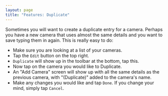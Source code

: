 ```yaml
---
layout: page
title: "Features: Duplicate"
---
```


Sometimes you will want to create a duplicate entry for a camera. Perhaps you have a new camera that uses almost the same details and you want to save typing them in again. This is really easy to do:

 * Make sure you are looking at a list of your cameras.
 * Tap the `Edit` button on the top right.
 * `Duplicate` will show up in the toolbar at the bottom, tap this.
 * Now tap on the camera you would like to Duplicate.
 * An "Add Camera" screen will show up with all the same details as the previous camera, with "(Duplicate)" added to the camera's name.
 * Make any changes you would like and tap `Done`. If you change your mind, simply tap `Cancel`.
